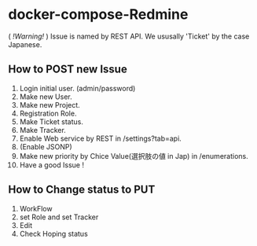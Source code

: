 # docker-compose-Redmine

( *!Warning!* ) Issue is named by REST API. We ususally 'Ticket' by the case Japanese.

## How to POST new Issue

1. Login initial user. (admin/password)
1. Make new User.
1. Make new Project.
1. Registration Role.
1. Make Ticket status.
1. Make Tracker.
1. Enable Web service by REST in /settings?tab=api.
1. (Enable JSONP)
1. Make new priority by Chice Value(選択肢の値 in Jap) in /enumerations.
1. Have a good Issue !

## How to Change status to PUT
1. WorkFlow
1. set Role and set Tracker
1. Edit
1. Check Hoping status